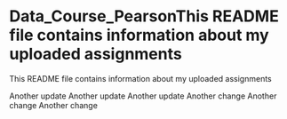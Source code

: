 # Data_Course_PearsonThis README file contains information about my uploaded assignments
This README file contains information about my uploaded assignments


Another update
Another update
Another update
Another change
Another change
Another change
